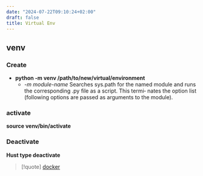 ```yaml
---
date: "2024-07-22T09:10:24+02:00"
draft: false
title: Virtual Env
---
```


## venv

### Create

-   **python -m venv /path/to/new/virtual/environment**
    -   *-m module-name* Searches sys.path for the named module and runs
        the corresponding .py file as a script. This termi‐ nates the
        option list (following options are passed as arguments to the
        module).

### activate

**source venv/bin/activate**

### Deactivate

**Hust type deactivate**

> \[!quote\] [docker](/Notes/posts/Linux/Docker/docker)

